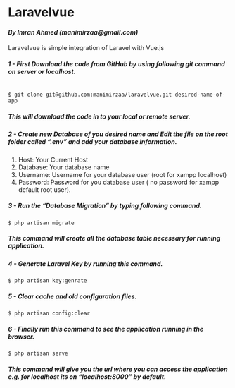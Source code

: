 <h1>Laravelvue</h1> <h4><i>By Imran Ahmed (manimirzaa@gmail.com)</i></h4>

<p>Laravelvue is simple integration of Laravel with Vue.js</p>

<h5>1 - First Download the code from GitHub by using following git command on server or localhost.</h5>

<code>
$ git clone git@github.com:manimirzaa/laravelvue.git desired-name-of-app
</code>

<h5>This will download the code in to your local or remote server.</h5>

<h5>2 - Create new Database of you desired name and Edit the file on the root folder called “.env” and add your database information.</h5>

<ol>
  <li>Host: Your Current Host</li>
  <li>Database: Your database name</li>
  <li>Username: Username for your database user (root for xampp localhost)</li>
  <li>Password: Password for you database user ( no password for xampp default root user).</h5></li>
</ol>

<h5>3 - Run the “Database Migration” by typing following command.</h5>

<code>$ php artisan migrate</code>

<h5>This command will create all the database table necessary for running application.</h5>

<h5>4 - Generate Laravel Key by running this command.</h5>

<code>$ php artisan key:genrate</code>

<h5>5 - Clear cache and old configuration files.</h5>

<code>$ php artisan config:clear</code>

<h5>6 - Finally run this command to see the application running in the browser.</h5>

<code>$ php artisan serve</code>

<h5>This command will give you the url where you can access the application 
e.g. for localhost its on “localhost:8000” by default.</h5>
